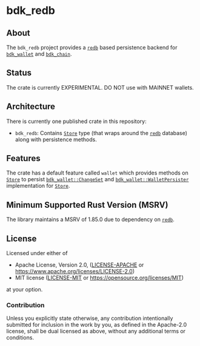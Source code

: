 # bdk_redb

## About

The `bdk_redb` project provides a [`redb`](https://docs.rs/redb/2.6.0/redb/index.html) based persistence backend for [`bdk_wallet`](https://docs.rs/bdk_wallet/2.0.0/bdk_wallet/index.html) and [`bdk_chain`](https://docs.rs/bdk_chain/0.23.0/bdk_chain/index.html).

## Status
The crate is currently EXPERIMENTAL. DO NOT use with MAINNET wallets.

## Architecture

There is currently one published crate in this repository:

- `bdk_redb`: Contains [`Store`](./src/lib.rs) type (that wraps around the [`redb`](https://docs.rs/redb/2.6.0/redb/index.html) database) along with persistence methods.

## Features
The crate has a default feature called `wallet` which provides methods on [`Store`](./src/lib.rs) to persist [`bdk_wallet::ChangeSet`](http://docs.rs/bdk_wallet/2.0.0/bdk_wallet/struct.ChangeSet.html) and [`bdk_wallet::WalletPersister`](https://docs.rs/bdk_wallet/2.0.0/bdk_wallet/trait.WalletPersister.html) implementation for [`Store`](./src/lib.rs).

## Minimum Supported Rust Version (MSRV)
The library maintains a MSRV of 1.85.0 due to dependency on [`redb`](https://docs.rs/redb/2.6.0/redb/index.html). 

## License

Licensed under either of

* Apache License, Version 2.0, ([LICENSE-APACHE](LICENSE-APACHE) or <https://www.apache.org/licenses/LICENSE-2.0>)
* MIT license ([LICENSE-MIT](LICENSE-MIT) or <https://opensource.org/licenses/MIT>)

at your option.

### Contribution

Unless you explicitly state otherwise, any contribution intentionally
submitted for inclusion in the work by you, as defined in the Apache-2.0
license, shall be dual licensed as above, without any additional terms or
conditions.